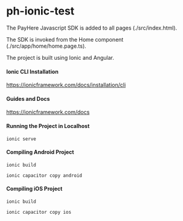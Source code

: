 # ph-ionic-test



The PayHere Javascript SDK is added to all pages (./src/index.html).

The SDK is invoked from the Home component (./src/app/home/home.page.ts).

The project is built using Ionic and Angular. 




#### Ionic CLI Installation

https://ionicframework.com/docs/installation/cli



#### Guides and Docs

https://ionicframework.com/docs




#### Running the Project in Localhost

```
ionic serve
```



#### Compiling Android Project

```
ionic build

ionic capacitor copy android
```



#### Compiling iOS Project

```
ionic build

ionic capacitor copy ios
```